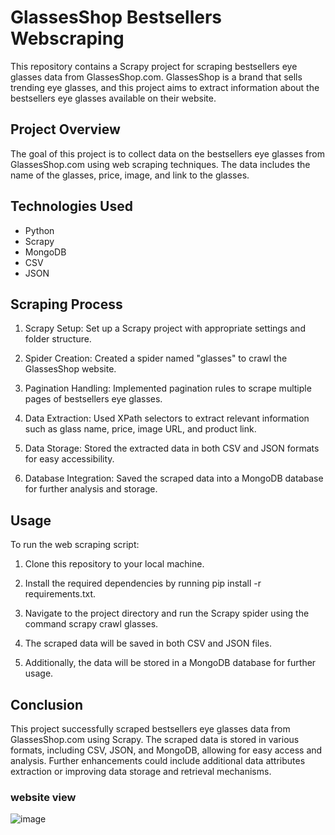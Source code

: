 # GlassesShop Bestsellers Webscraping

This repository contains a Scrapy project for scraping bestsellers eye glasses data from GlassesShop.com. GlassesShop is a brand that sells trending eye glasses, and this project aims to extract information about the bestsellers eye glasses available on their website.

## Project Overview
The goal of this project is to collect data on the bestsellers eye glasses from GlassesShop.com using web scraping techniques. The data includes the name of the glasses, price, image, and link to the glasses.

## Technologies Used
- Python
- Scrapy
- MongoDB
- CSV
- JSON

## Scraping Process
1. Scrapy Setup: Set up a Scrapy project with appropriate settings and folder structure.

2. Spider Creation: Created a spider named "glasses" to crawl the GlassesShop website.

3. Pagination Handling: Implemented pagination rules to scrape multiple pages of bestsellers eye glasses.

4. Data Extraction: Used XPath selectors to extract relevant information such as glass name, price, image URL, and product link.

5. Data Storage: Stored the extracted data in both CSV and JSON formats for easy accessibility.

6. Database Integration: Saved the scraped data into a MongoDB database for further analysis and storage.

## Usage
To run the web scraping script:

1. Clone this repository to your local machine.

2. Install the required dependencies by running pip install -r requirements.txt.

3. Navigate to the project directory and run the Scrapy spider using the command scrapy crawl glasses.

4. The scraped data will be saved in both CSV and JSON files.

5. Additionally, the data will be stored in a MongoDB database for further usage.

## Conclusion
This project successfully scraped bestsellers eye glasses data from GlassesShop.com using Scrapy. The scraped data is stored in various formats, including CSV, JSON, and MongoDB, allowing for easy access and analysis. Further enhancements could include additional data attributes extraction or improving data storage and retrieval mechanisms.

### website view

![image](https://github.com/FaeyO/webscrapping-glassesshop.com-website/assets/118575325/27d85a12-7c19-4317-9e2d-724efe27dafe)
